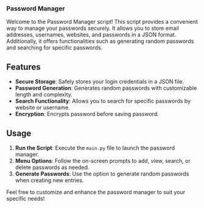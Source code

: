 ### Password Manager

Welcome to the Password Manager script! This script provides a convenient way to manage your passwords securely. It allows you to store email addresses, usernames, websites, and passwords in a JSON format. Additionally, it offers functionalities such as generating random passwords and searching for specific passwords.

## Features

- **Secure Storage**: Safely stores your login credentials in a JSON file.
- **Password Generation**: Generates random passwords with customizable length and complexity.
- **Search Functionality**: Allows you to search for specific passwords by website or username.
- **Encryption**: Encrypts password before saving password.

## Usage

1. **Run the Script**: Execute the `main.py` file to launch the password manager.
2. **Menu Options**: Follow the on-screen prompts to add, view, search, or delete passwords as needed.
3. **Generate Passwords**: Use the option to generate random passwords when creating new entries.

Feel free to customize and enhance the password manager to suit your specific needs!
